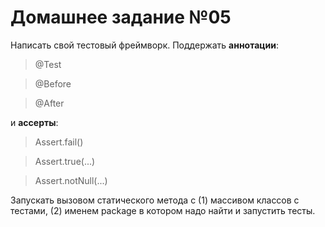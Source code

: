 # Домашнее задание №05

Hаписать свой тестовый фреймворк. Поддержать **аннотации**:
> @Test

> @Before

> @After

и **ассерты**:
> Assert.fail()

> Assert.true(...)

> Assert.notNull(...)

Запускать вызовом статического метода с (1) массивом классов с тестами, (2) именем package в котором надо найти и запустить тесты.
